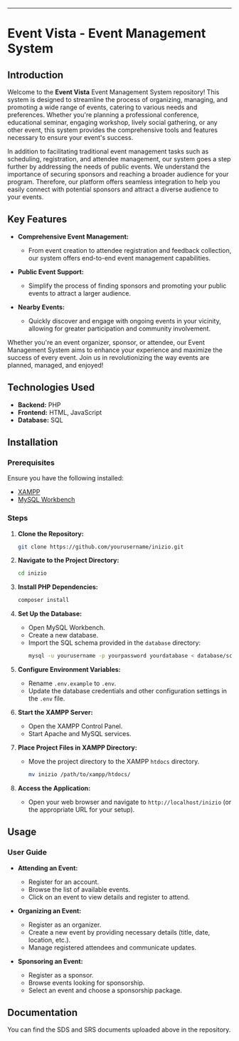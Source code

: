 ---

# Event Vista - Event Management System

## Introduction
Welcome to the **Event Vista** Event Management System repository! This system is designed to streamline the process of organizing, managing, and promoting a wide range of events, catering to various needs and preferences. Whether you're planning a professional conference, educational seminar, engaging workshop, lively social gathering, or any other event, this system provides the comprehensive tools and features necessary to ensure your event's success.

In addition to facilitating traditional event management tasks such as scheduling, registration, and attendee management, our system goes a step further by addressing the needs of public events. We understand the importance of securing sponsors and reaching a broader audience for your program. Therefore, our platform offers seamless integration to help you easily connect with potential sponsors and attract a diverse audience to your events.

## Key Features
- **Comprehensive Event Management:**
  - From event creation to attendee registration and feedback collection, our system offers end-to-end event management capabilities.

- **Public Event Support:**
  - Simplify the process of finding sponsors and promoting your public events to attract a larger audience.

- **Nearby Events:**
  - Quickly discover and engage with ongoing events in your vicinity, allowing for greater participation and community involvement.

Whether you're an event organizer, sponsor, or attendee, our Event Management System aims to enhance your experience and maximize the success of every event. Join us in revolutionizing the way events are planned, managed, and enjoyed!

## Technologies Used
- **Backend:** PHP
- **Frontend:** HTML, JavaScript
- **Database:** SQL

## Installation

### Prerequisites
Ensure you have the following installed:
- [XAMPP](https://www.apachefriends.org/index.html)
- [MySQL Workbench](https://www.mysql.com/products/workbench/)

### Steps
1. **Clone the Repository:**
   ```sh
   git clone https://github.com/yourusername/inizio.git
   ```

2. **Navigate to the Project Directory:**
   ```sh
   cd inizio
   ```

3. **Install PHP Dependencies:**
   ```sh
   composer install
   ```

4. **Set Up the Database:**
   - Open MySQL Workbench.
   - Create a new database.
   - Import the SQL schema provided in the `database` directory:
     ```sh
     mysql -u yourusername -p yourpassword yourdatabase < database/schema.sql
     ```

5. **Configure Environment Variables:**
   - Rename `.env.example` to `.env`.
   - Update the database credentials and other configuration settings in the `.env` file.

6. **Start the XAMPP Server:**
   - Open the XAMPP Control Panel.
   - Start Apache and MySQL services.

7. **Place Project Files in XAMPP Directory:**
   - Move the project directory to the XAMPP `htdocs` directory.
     ```sh
     mv inizio /path/to/xampp/htdocs/
     ```

8. **Access the Application:**
   - Open your web browser and navigate to `http://localhost/inizio` (or the appropriate URL for your setup).

## Usage

### User Guide
- **Attending an Event:**
  - Register for an account.
  - Browse the list of available events.
  - Click on an event to view details and register to attend.

- **Organizing an Event:**
  - Register as an organizer.
  - Create a new event by providing necessary details (title, date, location, etc.).
  - Manage registered attendees and communicate updates.

- **Sponsoring an Event:**
  - Register as a sponsor.
  - Browse events looking for sponsorship.
  - Select an event and choose a sponsorship package.

## Documentation
You can find the SDS and SRS documents uploaded above in the repository.
